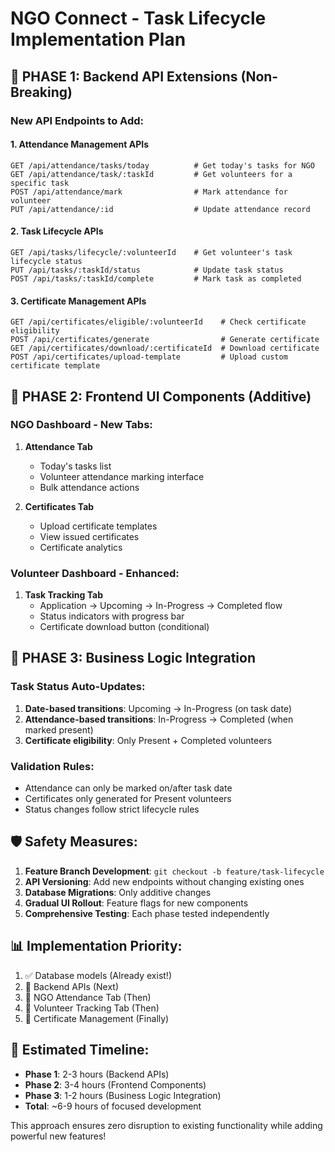 # NGO Connect - Task Lifecycle Implementation Plan

## 🎯 PHASE 1: Backend API Extensions (Non-Breaking)

### New API Endpoints to Add:

#### 1. Attendance Management APIs
```
GET /api/attendance/tasks/today          # Get today's tasks for NGO
GET /api/attendance/task/:taskId         # Get volunteers for a specific task
POST /api/attendance/mark                # Mark attendance for volunteer
PUT /api/attendance/:id                  # Update attendance record
```

#### 2. Task Lifecycle APIs  
```
GET /api/tasks/lifecycle/:volunteerId    # Get volunteer's task lifecycle status
PUT /api/tasks/:taskId/status            # Update task status
POST /api/tasks/:taskId/complete         # Mark task as completed
```

#### 3. Certificate Management APIs
```
GET /api/certificates/eligible/:volunteerId    # Check certificate eligibility
POST /api/certificates/generate                # Generate certificate
GET /api/certificates/download/:certificateId  # Download certificate
POST /api/certificates/upload-template         # Upload custom certificate template
```

## 🎯 PHASE 2: Frontend UI Components (Additive)

### NGO Dashboard - New Tabs:
1. **Attendance Tab**
   - Today's tasks list
   - Volunteer attendance marking interface
   - Bulk attendance actions

2. **Certificates Tab**  
   - Upload certificate templates
   - View issued certificates
   - Certificate analytics

### Volunteer Dashboard - Enhanced:
1. **Task Tracking Tab**
   - Application → Upcoming → In-Progress → Completed flow
   - Status indicators with progress bar
   - Certificate download button (conditional)

## 🎯 PHASE 3: Business Logic Integration

### Task Status Auto-Updates:
1. **Date-based transitions**: Upcoming → In-Progress (on task date)
2. **Attendance-based transitions**: In-Progress → Completed (when marked present)
3. **Certificate eligibility**: Only Present + Completed volunteers

### Validation Rules:
- Attendance can only be marked on/after task date
- Certificates only generated for Present volunteers
- Status changes follow strict lifecycle rules

## 🛡️ Safety Measures:
1. **Feature Branch Development**: `git checkout -b feature/task-lifecycle`
2. **API Versioning**: Add new endpoints without changing existing ones
3. **Database Migrations**: Only additive changes
4. **Gradual UI Rollout**: Feature flags for new components
5. **Comprehensive Testing**: Each phase tested independently

## 📊 Implementation Priority:
1. ✅ Database models (Already exist!)
2. 🔄 Backend APIs (Next)
3. 🔄 NGO Attendance Tab (Then)
4. 🔄 Volunteer Tracking Tab (Then)  
5. 🔄 Certificate Management (Finally)

## 🎯 Estimated Timeline:
- **Phase 1**: 2-3 hours (Backend APIs)
- **Phase 2**: 3-4 hours (Frontend Components)  
- **Phase 3**: 1-2 hours (Business Logic Integration)
- **Total**: ~6-9 hours of focused development

This approach ensures zero disruption to existing functionality while adding powerful new features!
